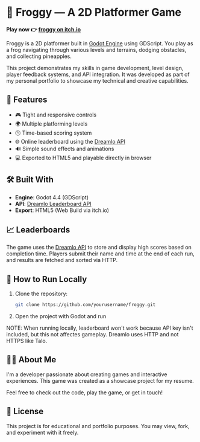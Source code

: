 # 🐸 Froggy — A 2D Platformer Game

**Play now 👉 [froggy on itch.io](https://guyhev.itch.io/froggy)**

Froggy is a 2D platformer built in [Godot Engine](https://godotengine.org/) using GDScript. You play as a frog navigating through various levels and terrains, dodging obstacles, and collecting pineapples.

This project demonstrates my skills in game development, level design, player feedback systems, and API integration. It was developed as part of my personal portfolio to showcase my technical and creative capabilities.

## 🚀 Features

- 🎮 Tight and responsive controls  
- 🌍 Multiple platforming levels  
- 🕒 Time-based scoring system  
- 🌐 Online leaderboard using the [Dreamlo API](https://dreamlo.com/)    
- 🔊 Simple sound effects and animations  
- 💻 Exported to HTML5 and playable directly in browser  

## 🛠️ Built With

- **Engine**: Godot 4.4 (GDScript)  
- **API**: [Dreamlo Leaderboard API](https://dreamlo.com/) 
- **Export**: HTML5 (Web Build via itch.io)  

## 📈 Leaderboards

The game uses the [Dreamlo API](https://dreamlo.com/) to store and display high scores based on completion time. Players submit their name and time at the end of each run, and results are fetched and sorted via HTTP.

## 📂 How to Run Locally

1. Clone the repository:
   ```bash
   git clone https://github.com/yourusername/froggy.git
2. Open the project with Godot and run

NOTE: When running locally, leaderboard won't work because API key isn't included, but this not affectes gameplay. 
      Dreamlo uses HTTP and not HTTPS like Talo.

## 🧑‍💻 About Me

I'm a developer passionate about creating games and interactive experiences. This game was created as a showcase project for my resume.

Feel free to check out the code, play the game, or get in touch!

## 📝 License

This project is for educational and portfolio purposes. You may view, fork, and experiment with it freely.
